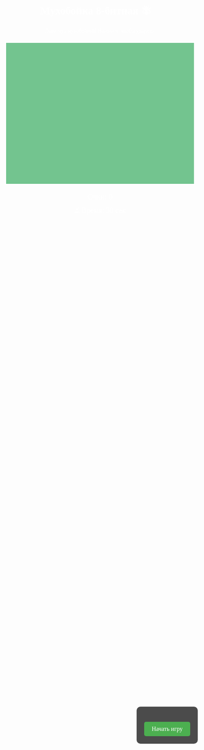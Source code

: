 
<html lang="ru">
<head>
    <meta charset="UTF-8">
    <title>Мухобойка 8-бит 🪰🔨</title>
    <style>
        body {
            background: url('https://i.imgur.com/3ZQZQ9m.png') repeat;
            image-rendering: pixelated;
            text-align: center;
            font-family: 'Press Start 2P', cursive;
            color: white;
            overflow: hidden;
            margin: 0;
        }
        h1 {
            display: flex;
            justify-content: center;
            align-items: center;
            gap: 10px;
        }
        canvas {
            display: block;
            margin: 20px auto;
            border: 3px solid white;
            background: #73c48f;
            image-rendering: pixelated;
            cursor: crosshair;
        }
        #score-container, #timer-container {
            margin-top: 10px;
            font-size: 20px;
        }
        #message, #start-screen {
            position: absolute;
            top: 50%;
            left: 50%;
            transform: translate(-50%, -50%);
            font-size: 24px;
            display: none;
            background-color: rgba(0, 0, 0, 0.7);
            padding: 20px;
            border-radius: 10px;
            text-align: center;
        }
        button {
            margin-top: 20px;
            padding: 10px 20px;
            font-family: 'Press Start 2P', cursive;
            background-color: #4CAF50;
            border: none;
            color: white;
            font-size: 16px;
            cursor: pointer;
            border-radius: 5px;
        }
        button:hover {
            background-color: #45a049;
        }
        #start-screen {
            display: block;
        }
    </style>
    <link href="https://fonts.googleapis.com/css2?family=Press+Start+2P&display=swap" rel="stylesheet">
</head>
<body>
    <h1>Мухобойка 8-битная 🪰🔨</h1>
    <p>Лови мух мухобойкой! Нажмите, чтобы ударить.</p>
    <canvas id="gameCanvas" width="800" height="600"></canvas> <!-- Увеличен размер области игры -->
    <div id="score-container">Очки: <span id="score">0</span></div>
    <div id="timer-container">⏳ Время: <span id="timer">30</span> сек</div>
    <div id="message">
        Игра окончена! Счет: <span id="final-score">0</span>
        <button id="restart-button">Перезапустить</button>
    </div>
    <div id="start-screen">
        <button id="start-button">Начать игру</button>
    </div>
    <script>
        const canvas = document.getElementById("gameCanvas");
        const ctx = canvas.getContext("2d");

        let score = 0;
        let timeLeft = 30;
        let gameOver = false;
        let paused = false;
        let gameStarted = false;

        // Разные виды мух 🪰
        const flyImages = [
            'https://i.imgur.com/F2K4R6J.png',
            'https://i.imgur.com/a6yXNvJ.png',
            'https://i.imgur.com/ZvXxVvC.png'
        ];

        let flyImage = new Image();
        flyImage.src = flyImages[Math.floor(Math.random() * flyImages.length)];

        let swatterImage = new Image();
        swatterImage.src = 'https://i.imgur.com/YhTG8xZ.png';

        // Звуки
        let hitSound = new Audio('https://www.soundjay.com/button/beep-07.wav'); // Новый звук попадания
        let missSound = new Audio('https://www.fesliyanstudios.com/play-mp3/1257'); // Новый звук промаха
        let bgMusic = new Audio('https://www.myinstants.com/media/sounds/8-bit-music.mp3');
        bgMusic.loop = true;

        let fly = { x: Math.random() * 760, y: Math.random() * 560, speed: 2 }; // Обновлены размеры для новых границ
        let mouseX = 0, mouseY = 0;
        let swatterAnimation = false;

        function drawFly() {
            ctx.clearRect(0, 0, canvas.width, canvas.height);
            ctx.drawImage(flyImage, fly.x, fly.y, 40, 40);

            if (swatterAnimation) {
                ctx.save();
                ctx.translate(mouseX, mouseY);
                ctx.rotate(-0.3);
                ctx.drawImage(swatterImage, -20, -20, 40, 40);
                ctx.restore();

                setTimeout(() => {
                    swatterAnimation = false;
                    drawFly();
                }, 100);
            } else {
                ctx.drawImage(swatterImage, mouseX - 20, mouseY - 20, 40, 40);
            }
        }

        function moveFly() {
            if (gameOver || paused || !gameStarted) return;

            fly.x += (Math.random() - 0.5) * fly.speed * 2;
            fly.y += (Math.random() - 0.5) * fly.speed * 2;

            fly.x = Math.max(0, Math.min(fly.x, canvas.width - 40));
            fly.y = Math.max(0, Math.min(fly.y, canvas.height - 40));

            drawFly();
        }

        function hitFly(event) {
            if (gameOver || paused || !gameStarted) return;

            const rect = canvas.getBoundingClientRect();
            mouseX = event.clientX - rect.left;
            mouseY = event.clientY - rect.top;

            if (mouseX >= fly.x && mouseX <= fly.x + 40 && mouseY >= fly.y && mouseY <= fly.y + 40) {
                score++;
                document.getElementById("score").textContent = score;

                fly = { x: Math.random() * 760, y: Math.random() * 560, speed: Math.min(fly.speed + 0.2, 7) };
                flyImage.src = flyImages[Math.floor(Math.random() * flyImages.length)];
                hitSound.play(); // Проигрываем новый звук попадания
            } else {
                missSound.play(); // Проигрываем новый звук промаха
            }

            swatterAnimation = true;
            drawFly();
        }

        function countdown() {
            if (timeLeft > 0 && !paused && gameStarted) {
                timeLeft--;
                document.getElementById("timer").textContent = timeLeft;
            } else if (timeLeft <= 0) {
                gameOver = true;
                clearInterval(flyInterval);
                clearInterval(timerInterval);
                document.getElementById("message").style.display = "block";
                document.getElementById("final-score").textContent = score;
                bgMusic.pause();
            }
        }

        canvas.addEventListener("mousemove", (event) => {
            const rect = canvas.getBoundingClientRect();
            mouseX = event.clientX - rect.left;
            mouseY = event.clientY - rect.top;
        });

        canvas.addEventListener("click", hitFly);

        canvas.addEventListener("touchstart", (event) => {
            event.preventDefault();
            const touch = event.touches[0];
            const rect = canvas.getBoundingClientRect();
            mouseX = touch.clientX - rect.left;
            mouseY = touch.clientY - rect.top;
            hitFly(event);
        });

        document.addEventListener("keydown", (event) => {
            if (event.key === "p" || event.key === "P") {
                paused = !paused;
                if (paused) {
                    bgMusic.pause();
                } else {
                    bgMusic.play();
                }
            }
        });

        document.getElementById("restart-button").addEventListener("click", () => {
            score = 0;
            timeLeft = 30;
            document.getElementById("score").textContent = score;
            document.getElementById("timer").textContent = timeLeft;
            fly = { x: Math.random() * 760, y: Math.random() * 560, speed: 2 };
            gameOver = false;
            document.getElementById("message").style.display = "none";
            flyInterval = setInterval(moveFly, 50);
            timerInterval = setInterval(countdown, 1000);
            bgMusic.play();
        });

        document.getElementById("start-button").addEventListener("click", () => {
            gameStarted = true;
            document.getElementById("start-screen").style.display = "none";
            bgMusic.play();
            flyInterval = setInterval(moveFly, 50);
            timerInterval = setInterval(countdown, 1000);
        });

        let flyInterval = setInterval(moveFly, 50);
        let timerInterval = setInterval(countdown, 1000);
    </script>
</body>
</html>
